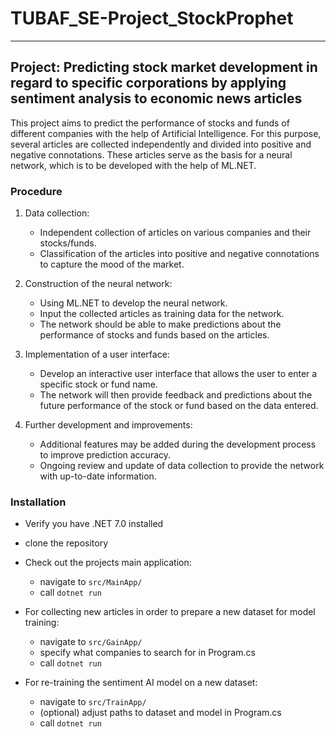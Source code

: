 # TUBAF_SE-Project_StockProphet
---
## Project: Predicting stock market development in regard to specific corporations by applying sentiment analysis to economic news articles


This project aims to predict the performance of stocks and funds of different companies with the help of Artificial Intelligence. For this purpose, several articles are collected independently and divided into positive and negative connotations. These articles serve as the basis for a neural network, which is to be developed with the help of ML.NET.


### Procedure

1. Data collection:
    - Independent collection of articles on various companies and their stocks/funds.
    - Classification of the articles into positive and negative connotations to capture the mood of the market.

2. Construction of the neural network:
    - Using ML.NET to develop the neural network.
    - Input the collected articles as training data for the network.
    - The network should be able to make predictions about the performance of stocks and funds based on the articles.                      

3. Implementation of a user interface:
    - Develop an interactive user interface that allows the user to enter a specific stock or fund name.        
    - The network will then provide feedback and predictions about the future performance of the stock or fund based on the data entered.                        
                                                                                
4. Further development and improvements:                                                                                
    - Additional features may be added during the development process to improve prediction accuracy.
    - Ongoing review and update of data collection to provide the network with up-to-date information.


### Installation

+ Verify you have .NET 7.0 installed
+ clone the repository
+ Check out the projects main application:
  - navigate to ```src/MainApp/```
  - call ```dotnet run```

+ For collecting new articles in order to prepare a new dataset for model training:
  - navigate to ```src/GainApp/```
  - specify what companies to search for in Program.cs 
  - call ```dotnet run```

+ For re-training the sentiment AI model on a new dataset:
  - navigate to ```src/TrainApp/```
  - (optional) adjust paths to dataset and model in Program.cs
  - call ```dotnet run``` 

